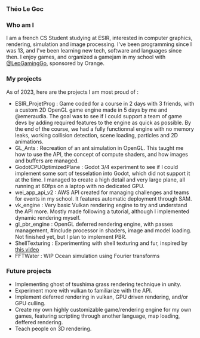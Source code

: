 ### Théo Le Goc

### Who am I
I am a french CS Student studying at ESIR, interested in computer graphics, rendering, simulation and image processing. I've been programming since I was 13, and I've been learning new tech, software and languages since then. I enjoy games, and organized a gamejam in my school with [@LepGamingGo](https://github.com/LepGamingGo), sponsored by Orange.

### My projects
As of 2023, here are the projects I am most proud of :
- ESIR_ProjetProg : Game coded for a course in 2 days with 3 friends, with a custom 2D OpenGL game engine made in 5 days by me and @emeraudia. The goal was to see if I could support a team of game devs by adding required features to the engine as quick as possible. By the end of the course, we had a fully functionnal engine with no memory leaks, working collision detection, scene loading, particles and 2D animations.
- GL_Ants : Recreation of an ant simulation in OpenGL. This taught me how to use the API, the concept of compute shaders, and how images and buffers are managed.
- GodotCPUOptimizedPlane : Godot 3/4 experiment to see if I could implement some sort of tesselation into Godot, which did not support it at the time. I managed to create a high detail and very large plane, all running at 60fps on a laptop with no dedicated GPU.
- wei_app_api_v2 : AWS API created for managing challenges and teams for events in my school. It features automatic deployment through SAM.
- vk_engine : Very basic Vulkan rendering engine to try and understand the API more. Mostly made following a tutorial, although I implemented dynamic rendering myself.
- gl_pbr_engine : OpenGL deferred rendering engine, with passes management, #include processor in shaders, image and model loading. Not finished yet, but I plan to implement PBR.
- ShellTexturing : Experimenting with shell texturing and fur, inspired by [this video](https://www.youtube.com/watch?v=9dr-tRQzij4)
- FFTWater : WIP Ocean simulation using Fourier transforms

### Future projects
- Implementing ghost of tsushima grass rendering technique in unity.
- Experiment more with vulkan to familiarize with the API.
- Implement deferred rendering in vulkan, GPU driven rendering, and/or GPU culling.
- Create my own highly customizable game/rendering engine for my own games, featuring scripting through another language, map loading, deffered rendering.
- Teach people on 3D rendering.
